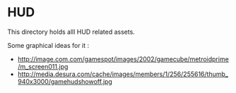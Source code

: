 HUD
===

This directory holds alll HUD related assets.

Some graphical ideas for it :

* http://image.com.com/gamespot/images/2002/gamecube/metroidprime/m_screen011.jpg
* http://media.desura.com/cache/images/members/1/256/255616/thumb_940x3000/gamehudshowoff.jpg